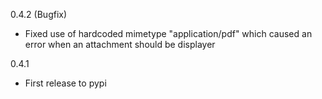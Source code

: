 
0.4.2 (Bugfix)
- Fixed use of hardcoded mimetype "application/pdf" which caused an error when an attachment should be displayer

0.4.1
- First release to pypi
